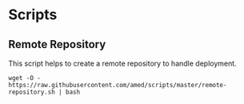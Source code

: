 # Scripts




## Remote Repository
This script helps to create a remote repository to handle deployment.

```
wget -O - https://raw.githubusercontent.com/amed/scripts/master/remote-repository.sh | bash
```
